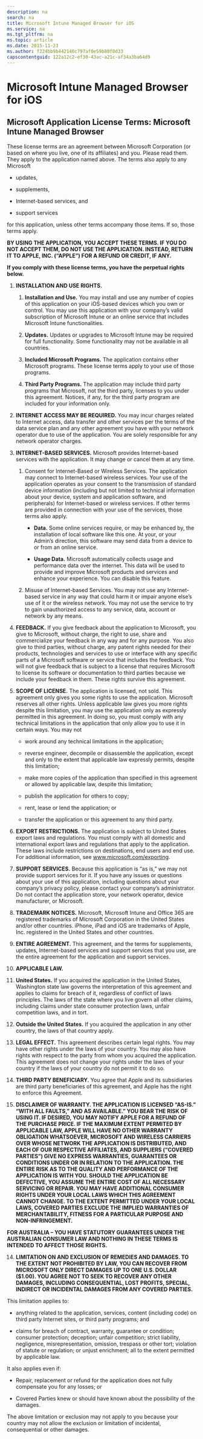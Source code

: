 ```yaml
---
description: na
search: na
title: Microsoft Intune Managed Browser for iOS
ms.service: na
ms.tgt_pltfrm: na
ms.topic: article
ms.date: 2015-11-23
ms.author: f224bb9b442140c797af0e59b80f0d33
capscontentguid: 122a12c2-ef30-43ac-a21c-af34a3ba64d9
---
```

# Microsoft Intune Managed Browser for iOS

## Microsoft Application License Terms:  Microsoft Intune Managed Browser
These license terms are an agreement between Microsoft Corporation (or based on where you live, one of its affiliates) and you. Please read them. They apply to the application named above. The terms also apply to any Microsoft

- updates,

- supplements,

- Internet-based services, and

- support services

for this application, unless other terms accompany those items. If so, those terms apply.

**BY USING THE APPLICATION, YOU ACCEPT THESE TERMS. IF YOU DO NOT ACCEPT THEM, DO NOT USE THE APPLICATION. INSTEAD, RETURN IT TO APPLE, INC. (“APPLE”) FOR A REFUND OR CREDIT, IF ANY.**

**If you comply with these license terms, you have the perpetual rights below.**

1. **INSTALLATION AND USE RIGHTS.**

   1. **Installation and Use.** You may install and use any number of copies of this application on your iOS-based devices which you own or control. You may use this application with your company’s valid subscription of Microsoft Intune or an online service that includes Microsoft Intune functionalities.

   2. **Updates.** Updates or upgrades to Microsoft Intune may be required for full functionality. Some functionality may not be available in all countries.

   3. **Included Microsoft Programs.** The application contains other Microsoft programs. These license terms apply to your use of those programs.

   4. **Third Party Programs.** The application may include third party programs that Microsoft, not the third party, licenses to you under this agreement. Notices, if any, for the third party program are included for your information only.

2. **INTERNET ACCESS MAY BE REQUIRED.** You may incur charges related to Internet access, data transfer and other services per the terms of the data service plan and any other agreement you have with your network operator due to use of the application. You are solely responsible for any network operator charges.

3. **INTERNET-BASED SERVICES.** Microsoft provides Internet-based services with the application. It may change or cancel them at any time.

   1. Consent for Internet-Based or Wireless Services. The application may connect to Internet-based wireless services. Your use of the application operates as your consent to the transmission of standard device information (including but not limited to technical information about your device, system and application software, and peripherals) for Internet-based or wireless services. If other terms are provided in connection with your use of the services, those terms also apply.

      - **Data.** Some online services require, or may be enhanced by, the installation of local software like this one. At your, or your Admin’s direction, this software may send data from a device to or from an online service.

      - **Usage Data.** Microsoft automatically collects usage and performance data over the internet. This data will be used to provide and improve Microsoft products and services and enhance your experience. You can disable this feature.

   2. Misuse of Internet-based Services. You may not use any Internet-based service in any way that could harm it or impair anyone else’s use of it or the wireless network. You may not use the service to try to gain unauthorized access to any service, data, account or network by any means.

4. **FEEDBACK.** If you give feedback about the application to Microsoft, you give to Microsoft, without charge, the right to use, share and commercialize your feedback in any way and for any purpose. You also give to third parties, without charge, any patent rights needed for their products, technologies and services to use or interface with any specific parts of a Microsoft software or service that includes the feedback. You will not give feedback that is subject to a license that requires Microsoft to license its software or documentation to third parties because we include your feedback in them. These rights survive this agreement.

5. **SCOPE OF LICENSE.** The application is licensed, not sold. This agreement only gives you some rights to use the application. Microsoft reserves all other rights. Unless applicable law gives you more rights despite this limitation, you may use the application only as expressly permitted in this agreement. In doing so, you must comply with any technical limitations in the application that only allow you to use it in certain ways. You may not

   - work around any technical limitations in the application;

   - reverse engineer, decompile or disassemble the application, except and only to the extent that applicable law expressly permits, despite this limitation;

   - make more copies of the application than specified in this agreement or allowed by applicable law, despite this limitation;

   - publish the application for others to copy;

   - rent, lease or lend the application; or

   - transfer the application or this agreement to any third party.

6. **EXPORT RESTRICTIONS.** The application is subject to United States export laws and regulations. You must comply with all domestic and international export laws and regulations that apply to the application. These laws include restrictions on destinations, end users and end use. For additional information, see www.microsoft.com/exporting.

7. **SUPPORT SERVICES.** Because this application is “as is,” we may not provide support services for it. If you have any issues or questions about your use of this application, including questions about your company’s privacy policy, please contact your company’s administrator. Do not contact the application store, your network operator, device manufacturer, or Microsoft.

8. **TRADEMARK NOTICES.** Microsoft, Microsoft Intune and Office 365 are registered trademarks of Microsoft Corporation in the United States and/or other countries. iPhone, iPad and iOS are trademarks of Apple, Inc. registered in the United States and other countries.

9. **ENTIRE AGREEMENT.** This agreement, and the terms for supplements, updates, Internet-based services and support services that you use, are the entire agreement for the application and support services.

10. **APPLICABLE LAW.**

   1. **United States.** If you acquired the application in the United States, Washington state law governs the interpretation of this agreement and applies to claims for breach of it, regardless of conflict of laws principles. The laws of the state where you live govern all other claims, including claims under state consumer protection laws, unfair competition laws, and in tort.

   2. **Outside the United States.** If you acquired the application in any other country, the laws of that country apply.

11. **LEGAL EFFECT.** This agreement describes certain legal rights. You may have other rights under the laws of your country. You may also have rights with respect to the party from whom you acquired the application. This agreement does not change your rights under the laws of your country if the laws of your country do not permit it to do so.

12. **THIRD PARTY BENEFICIARY.** You agree that Apple and its subsidiaries are third party beneficiaries of this agreement, and Apple has the right to enforce this Agreement.

13. **DISCLAIMER OF WARRANTY. THE APPLICATION IS LICENSED “AS-IS.” “WITH ALL FAULTS,” AND AS AVAILABLE.” YOU BEAR THE RISK OF USING IT. IF DESIRED, YOU MAY NOTIFY APPLE FOR A REFUND OF THE PURCHASE PRICE. IF THE MAXIMUM EXTENT PERMITED BY APPLICABLE LAW, APPLE WILL HAVE NO OTHER WARRANTY OBLIGATION WHATSOEVER, MICROSOFT AND WIRELESS CARRIERS OVER WHOSE NETWORK THE APPLICATION IS DISTRIBUTED, AND EACH OF OUR RESPECTIVE AFFILIATES, AND SUPPLIERS (“COVERED PARTIES”) GIVE NO EXPRESS WARRANTIES, GUARANTEES OR CONDITIONS UNDER OR IN RELATION TO THE APPLICATION. THE ENTIRE RISK AS TO THE QUALITY AND PERFORMANCE OF THE APPLICATION IS WITH YOU. SHOULD THE APPLICATION BE DEFECTIVE, YOU ASSUME THE ENTIRE COST OF ALL NECESSARY SERVICING OR REPAIR. YOU MAY HAVE ADDITIONAL CONSUMER RIGHTS UNDER YOUR LOCAL LAWS WHICH THIS AGREEMENT CANNOT CHANGE. TO THE EXTENT PERMITTED UNDER YOUR LOCAL LAWS, COVERED PARTIES EXCLUDE THE IMPLIED WARRANTIES OF MERCHANTABILITY, FITNESS FOR A PARTICULAR PURPOSE AND NON-INFRINGEMENT.**

   **FOR AUSTRALIA – YOU HAVE STATUTORY GUARANTEES UNDER THE AUSTRALIAN CONSUMER LAW AND NOTHING IN THESE TERMS IS INTENDED TO AFFECT THOSE RIGHTS.**

14. **LIMITATION ON AND EXCLUSION OF REMEDIES AND DAMAGES. TO THE EXTENT NOT PROHIBITED BY LAW, YOU CAN RECOVER FROM MICROSOFT ONLY DIRECT DAMAGES UP TO ONE U.S. DOLLAR ($1.00). YOU AGREE NOT TO SEEK TO  RECOVER ANY OTHER DAMAGES, INCLUDING CONSEQUENTIAL, LOST PROFITS, SPECIAL, INDIRECT OR INCIDENTAL DAMAGES FROM ANY COVERED PARTIES.**

   This limitation applies to:

   - anything related to the application, services, content (including code) on third party Internet sites, or third party programs; and

   - claims for breach of contract, warranty, guarantee or condition; consumer protection; deception; unfair competition; strict liability, negligence, misrepresentation, omission, trespass or other tort; violation of statute or regulation; or unjust enrichment; all to the extent permitted by applicable law.

   It also applies even if:

   - Repair, replacement or refund for the application does not fully compensate you for any losses; or

   - Covered Parties knew or should have known about the possibility of the damages.

   The above limitation or exclusion may not apply to you because your country may not allow the exclusion or limitation of incidental, consequential or other damages.

